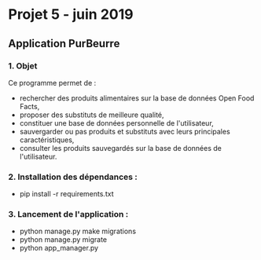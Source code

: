 # Projet 5 - juin 2019

## Application PurBeurre

### 1. Objet

Ce programme permet de :
- rechercher des produits alimentaires sur la base de données Open Food Facts,
- proposer des substituts de meilleure qualité,
- constituer une base de données personnelle de l'utilisateur,
- sauvergarder ou pas produits et substituts avec leurs principales caractéristiques,
- consulter les produits sauvegardés sur la base de données de l'utilisateur.

### 2. Installation des dépendances :

- pip install -r requirements.txt

### 3. Lancement de l'application :

- python manage.py make migrations
- python manage.py migrate
- python app_manager.py
